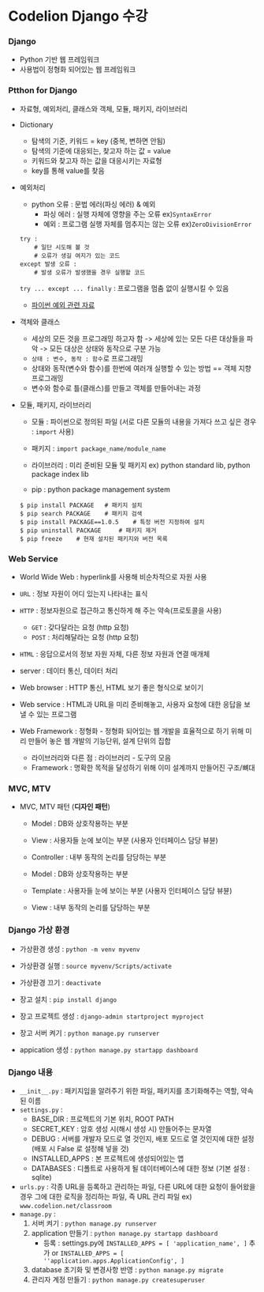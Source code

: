 # Codelion Django 수강

### Django
- Python 기반 웹 프레임워크
- 사용법이 정형화 되어있는 웹 프레임워크

### Ptthon for Django
- 자료형, 예외처리, 클래스와 객체, 모듈, 패키지, 라이브러리

- Dictionary
    - 탐색의 기준, 키워드 = key (중복, 변하면 안됨)
    - 탐색의 기준에 대응되는, 찾고자 하는 값 = value
    - 키워드와 찾고자 하는 값을 대응시키는 자료형
    - key를 통해 value를 찾음

- 예외처리
    - python 오류 : 문법 에러(파싱 에러) & 예외
        - 파싱 에러 : 실행 자체에 영향을 주는 오류 ex)```SyntaxError```
        - 예외 : 프로그램 실행 자체를 멈추지는 않는 오류 ex)```ZeroDivisionError```
    ```
    try :
        # 일단 시도해 볼 것
        # 오류가 생길 여지가 있는 코드
    except 발생 오류 :
        # 발생 오류가 발생했을 경우 실행할 코드
    ```
    ```try ... except ... finally``` : 프로그램을 멈춤 없이 실행시킬 수 있음
    - [파이썬 예외 관련 자료](https://docs.python.org/ko/3/tutorial/errors.html)

- 객체와 클래스
    - 세상의 모든 것을 프로그래밍 하고자 함 -> 세상에 있는 모든 다른 대상들을 파악 -> 모든 대상은 상태와 동작으로 구분 가능
    - ```상태 : 변수, 동작 : 함수```로 프로그래밍 
    - 상태와 동작(변수와 함수)를 한번에 여러개 실행할 수 있는 방법 == 객체 지향 프로그래밍
    - 변수와 함수로 틀(클래스)를 만들고 객체를 만들어내는 과정

- 모듈, 패키지, 라이브러리
    - 모듈 : 파이썬으로 정의된 파일 (서로 다른 모듈의 내용을 가져다 쓰고 싶은 경우 : ```import``` 사용)
    - 패키지 : ```import package_name/module_name```
    - 라이브러리 : 미리 준비된 모듈 및 패키지 ex) python standard lib, python package index lib

    - pip : python package management system
    ```
    $ pip install PACKAGE   # 패키지 설치 
    $ pip search PACKAGE    # 패키지 검색
    $ pip install PACKAGE==1.0.5    # 특정 버전 지정하여 설치
    $ pip uninstall PACKAGE     # 패키지 제거
    $ pip freeze    # 현재 설치된 패키지와 버전 목록
    ```

### Web Service
- World Wide Web : hyperlink를 사용해 비순차적으로 자원 사용
- ```URL``` : 정보 자원이 어디 있는지 나타내는 표식
- ```HTTP``` : 정보자원으로 접근하고 통신하게 해 주는 약속(프로토콜을 사용)
    - ```GET``` : 갖다달라는 요청 (http 요청)
    - ```POST``` : 처리해달라는 요청 (http 요청)
- ```HTML``` : 응답으로서의 정보 자원 자체, 다른 정보 자원과 연결 매개체

- server : 데이터 통신, 데이터 처리
- Web browser : HTTP 통신, HTML 보기 좋은 형식으로 보이기
- Web service : HTML과 URL을 미리 준비해놓고, 사용자 요청에 대한 응답을 보낼 수 있는 프로그램
- Web Framework : 정형화 - 정형화 되어있는 웹 개발을 효율적으로 하기 위해 미리 만들어 놓은 웹 개발의 기능단위, 설계 단위의 집합
    - 라이브러리와 다른 점 : 라이브러리 - 도구의 모음
    - Framework : 명확한 목적을 달성하기 위해 이미 설계까지 만들어진 구조/뼈대

### MVC, MTV
- MVC, MTV 패턴 (**디자인 패턴**)
    - Model : DB와 상호작용하는 부분
    - View : 사용자들 눈에 보이는 부분 (사용자 인터페이스 담당 뷰뷴)
    - Controller : 내부 동작의 논리를 담당하는 부분

    - Model : DB와 상호작용하는 부분
    - Template : 사용자들 눈에 보이는 부분 (사용자 인터페이스 담당 뷰뷴)
    - View : 내부 동작의 논리를 담당하는 부분

### Django 가상 환경
- 가상환경 생성 : ```python -m venv myvenv```
- 가상환경 실행 : ```source myvenv/Scripts/activate```
- 가상환경 끄기 : ```deactivate```

- 장고 설치 : ```pip install django```
- 장고 프로젝트 생성 : ```django-admin startproject myproject```
- 장고 서버 켜기 : ```python manage.py runserver``` 
- appication 생성 : ```python manage.py startapp dashboard```

### Django 내용
- ```__init__.py``` : 패키지임을 알려주기 위한 파일, 패키지를 초기화해주는 역할, 약속된 이름
- ```settings.py``` : 
    - BASE_DIR : 프로젝트의 기본 위치, ROOT PATH
    - SECRET_KEY : 암호 생성 시(해시 생성 시) 만들어주는 문자열
    - DEBUG : 서버를 개발자 모드로 열 것인지, 배포 모드로 열 것인지에 대한 설정 (배포 시 False 로 설정해 넣을 것)
    - INSTALLED_APPS : 본 프로젝트에 생성되어있는 앱
    - DATABASES : 디폴트로 사용하게 될 데이터베이스에 대한 정보 (기본 설정 : sqlite)
- ```urls.py``` : 각종 URL을 등록하고 관리하는 파일, 다른 URL에 대한 요청이 들어왔을 경우 그에 대한 로직을 정리하는 파일, 즉 URL 관리 파일 ex) ```www.codelion.net/classroom``` 
- ```manage.py``` : 
    1. 서버 켜기 : ```python manage.py runserver```
    2. application 만들기 : ```python manage.py startapp dashboard``` 
        - 등록 : settings.py에 ```INSTALLED_APPS = [ 'application_name', ]``` 추가 or ```INSTALLED_APPS = [ ''application.apps.ApplicationConfig', ]```
    3. database 초기화 및 변경사항 반영 : ```python manage.py migrate```
    4. 관리자 계정 만들기 : ```python manage.py createsuperuser```
